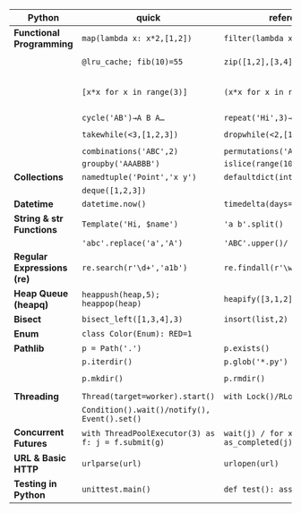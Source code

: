 | Python                       | quick                                              | reference                            |                                                             |                                 |
| ---------------------------- | -------------------------------------------------- | ------------------------------------ | ----------------------------------------------------------- | ------------------------------- |
| **Functional Programming**   | `map(lambda x: x*2,[1,2])`                         | `filter(lambda x:x>0,[-1,0,1])`      | `reduce(add,[1,2,3])`                                       | `partial(pow,2)(3)=8`           |
|                              | `@lru_cache; fib(10)=55`                           | `zip([1,2],[3,4])`                   | `zip_longest([1],[2],fillvalue=0)`                          | `*args unpack: add(*[1,2])=3`   |
|                              | `[x*x for x in range(3)]`                          | `(x*x for x in range(3))`            | `[[x*y for y in range(3) if (x*y)%2==0] for x in range(3)]` | `count(10,2)→10,12…`            |
|                              | `cycle('AB')→A B A…`                               | `repeat('Hi',3)→'Hi'×3`              | `chain([1],[2])→[1,2]`                                      | `from_iterable([[1],[2]])`      |
|                              | `takewhile(<3,[1,2,3])`                            | `dropwhile(<2,[1,2,3])`              | `compress('ABC',[1,0,1])`                                   | `pairwise([1,2,3])`             |
|                              | `combinations('ABC',2)`                            | `permutations('ABC',2)`              | `product([1],[2])`                                          | `accumulate([1,2,3])`           |
|                              | `groupby('AAABBB')`                                | `islice(range(10),2,5)→[2,3,4]`      | `starmap(add,[(1,2)])→3`                                    |                                 |
| **Collections**              | `namedtuple('Point','x y')`                        | `defaultdict(int)`                   | `OrderedDict(a=1,b=2)`                                      | `Counter('aabbc')`              |
|                              | `deque([1,2,3])`                                   |                                      |                                                             |                                 |
| **Datetime**                 | `datetime.now()`                                   | `timedelta(days=5)`                  |                                                             |                                 |
| **String & str Functions**   | `Template('Hi, $name')`                            | `'a b'.split()`                      | `'-'.join(['a','b'])`                                       | `'abc'.find('b')`               |
|                              | `'abc'.replace('a','A')`                           | `'ABC'.upper()/ 'abc'.lower()`       |                                                             |                                 |
| **Regular Expressions (re)** | `re.search(r'\d+','a1b')`                          | `re.findall(r'\w+','a1 b2')`         | `re.sub(r'\s','-','a b')`                                   | `match.groupdict()`             |
| **Heap Queue (heapq)**       | `heappush(heap,5); heappop(heap)`                  | `heapify([3,1,2])`                   |                                                             |                                 |
| **Bisect**                   | `bisect_left([1,3,4],3)`                           | `insort(list,2)`                     |                                                             |                                 |
| **Enum**                     | `class Color(Enum): RED=1`                         |                                      |                                                             |                                 |
| **Pathlib**                  | `p = Path('.')`                                    | `p.exists()`                         | `p.is_file()`                                               | `p.is_dir()`                    |
|                              | `p.iterdir()`                                      | `p.glob('*.py')`                     | `p.read_text()`                                             | `p.write_text("Hi")`            |
|                              | `p.mkdir()`                                        | `p.rmdir()`                          | `p.resolve()`                                               | `with p.open('w') as f: f.write('Hi')` |
| **Threading**                | `Thread(target=worker).start()`                    | `with Lock()/RLock():…`              | `with Semaphore(2):…`                                       | `Barrier(3).wait()`             |
|                              | `Condition().wait()/notify(), Event().set()`       |                                      |                                                             |                                 |
| **Concurrent Futures**       | `with ThreadPoolExecutor(3) as f: j = f.submit(g)` | `wait(j) / for x in as_completed(j)` |                                                             |                                 |
| **URL & Basic HTTP**         | `urlparse(url)`                                    | `urlopen(url)`                       | `HTTPConnection('host')`                                    | `HTTPServer(('',8000),Handler)` |
| **Testing in Python**        | `unittest.main()`                                  | `def test(): assert f()==res`        | `pytest test_mod.py`                                        |                                 |
